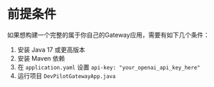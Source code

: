 # 前提条件

如果想构建一个完整的属于你自己的Gateway应用，需要有如下几个条件：
1. 安装 Java 17 或更高版本
2. 安装 Maven 依赖
3. 在 `application.yaml` 设置 `api-key: "your_openai_api_key_here"`
4. 运行项目 `DevPilotGatewayApp.java`